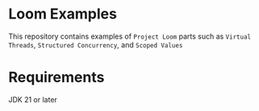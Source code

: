 # Loom Examples

This repository contains examples of `Project Loom` parts such as `Virtual Threads`, `Structured Concurrency`, and `Scoped Values`

# Requirements

JDK 21 or later